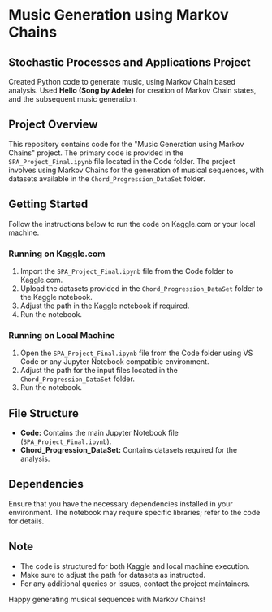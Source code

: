 # Music Generation using Markov Chains
## Stochastic Processes and Applications Project
Created Python code to generate music, using Markov Chain based analysis. Used **Hello (Song by Adele)** for creation of Markov Chain states, and the subsequent music generation.


## Project Overview

This repository contains code for the "Music Generation using Markov Chains" project. The primary code is provided in the `SPA_Project_Final.ipynb` file located in the Code folder. The project involves using Markov Chains for the generation of musical sequences, with datasets available in the `Chord_Progression_DataSet` folder.

## Getting Started

Follow the instructions below to run the code on Kaggle.com or your local machine.

### Running on Kaggle.com

1. Import the `SPA_Project_Final.ipynb` file from the Code folder to Kaggle.com.
2. Upload the datasets provided in the `Chord_Progression_DataSet` folder to the Kaggle notebook.
3. Adjust the path in the Kaggle notebook if required.
4. Run the notebook.

### Running on Local Machine

1. Open the `SPA_Project_Final.ipynb` file from the Code folder using VS Code or any Jupyter Notebook compatible environment.
2. Adjust the path for the input files located in the `Chord_Progression_DataSet` folder.
3. Run the notebook.

## File Structure

- **Code:** Contains the main Jupyter Notebook file (`SPA_Project_Final.ipynb`).
- **Chord_Progression_DataSet:** Contains datasets required for the analysis.

## Dependencies

Ensure that you have the necessary dependencies installed in your environment. The notebook may require specific libraries; refer to the code for details.

## Note

- The code is structured for both Kaggle and local machine execution.
- Make sure to adjust the path for datasets as instructed.
- For any additional queries or issues, contact the project maintainers.

Happy generating musical sequences with Markov Chains!

